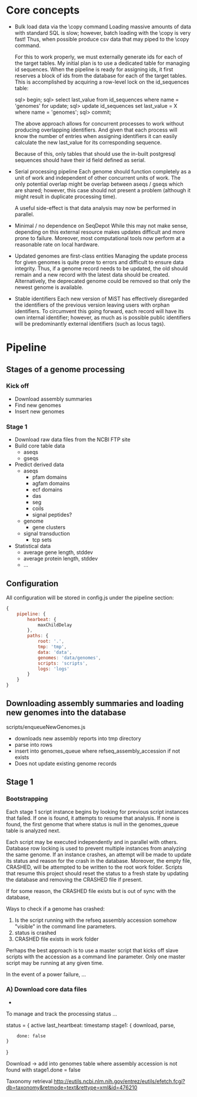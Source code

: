 # Core concepts

* Bulk load data via the \copy command
  Loading massive amounts of data with standard SQL is slow; however, batch loading with the \copy is very fast! Thus, when possible produce csv data that may piped to the \copy command.

  For this to work properly, we must externally generate ids for each of the target tables. My initial plan is to use a dedicated table for managing id sequences. When the pipeline is ready for assigning ids, it first reserves a block of ids from the database for each of the target tables. This is accomplished by acquiring a row-level lock on the id_sequences table:

  sql> begin;
  sql> select last_value from id_sequences where name = 'genomes' for update;
  sql> update id_sequences set last_value = X where name = 'genomes';
  sql> commit;

  The above approach allows for concurrent processes to work without producing overlapping identifiers. And given that each process will know the number of entries when assigning identifiers it can easily calculate the new last_value for its corresponding sequence.

  Because of this, only tables that should use the in-built postgresql sequences should have their id field defined as serial.

* Serial processing pipeline
  Each genome should function completely as a unit of work and independent of other concurrent units of work. The only potential overlap might be overlap between aseqs / gseqs which are shared; however, this case should not present a problem (although it might result in duplicate processing time).

  A useful side-effect is that data analysis may now be performed in parallel.

* Minimal / no dependence on SeqDepot
  While this may not make sense, depending on this external resource makes updates difficult and more prone to failure. Moreover, most computational tools now perform at a reasonable rate on local hardware.

* Updated genomes are first-class entities
  Managing the update process for given genomes is quite prone to errors and difficult to ensure data integrity. Thus, if a genome record needs to be updated, the old should remain and a new record with the latest data should be created. Alternatively, the deprecated genome could be removed so that only the newest genome is available.

* Stable identifiers
  Each new version of MiST has effectively disregarded the identifiers of the previous version leaving users with orphan identifiers. To circumvent this going forward, each record will have its own internal identifier; however, as much as is possible public identifiers will be predominantly external identifiers (such as locus tags).


# Pipeline

## Stages of a genome processing

### Kick off

* Download assembly summaries
* Find new genomes
* Insert new genomes

### Stage 1
* Download raw data files from the NCBI FTP site
* Build core table data
  * aseqs
  * gseqs
* Predict derived data
  * aseqs
	* pfam domains
	* agfam domains
	* ecf domains
	* das
	* seg
	* coils
	* signal peptides?
  * genome
	* gene clusters
  * signal transduction
	* tcp sets
* Statistical data
  * average gene length, stddev
  * average protein length, stddev
  * ...

## Configuration

All configuration will be stored in config.js under the pipeline section:

``` javascript
{
	pipeline: {
		hearbeat: {
			maxChildDelay
		},
		paths: {
			root: '.',
			tmp: 'tmp',
			data: 'data',
			genomes: 'data/genomes',
			scripts: 'scripts',
			logs: 'logs'
		}
	}
}
```

## Downloading assembly summaries and loading new genomes into the database

scripts/enqueueNewGenomes.js

* downloads new assembly reports into tmp directory
* parse into rows
* insert into genomes_queue where refseq_assembly_accession if not exists
* Does not update existing genome records

## Stage 1

### Bootstrapping
Each stage 1 script instance begins by looking for previous script instances that failed. If one is found, it attempts to resume that analysis. If none is found, the first genome that where status is null in the genomes_queue table is analyzed next.

Each script may be executed independently and in parallel with others. Database row locking is used to prevent multiple instances from analyzing the same genome. If an instance crashes, an attempt will be made to update its status and reason for the crash in the database. Moreover, the empty file, CRASHED, will be attempted to be written to the root work folder. Scripts that resume this project should reset the status to a fresh state by updating the database and removing the CRASHED file if present.

If for some reason, the CRASHED file exists but is out of sync with the database, 

Ways to check if a genome has crashed:
1. Is the script running with the refseq assembly accession somehow "visible" in the command line parameters.
2. status is crashed
3. CRASHED file exists in work folder

Perhaps the best approach is to use a master script that kicks off slave scripts with the accession as a command line parameter. Only one master script may be running at any given time.

In the event of a power failure, ...

### A) Download core data files
* 


To manage and track the processing status ...

status = {
	active
	last_heartbeat: timestamp
	stage1: {
		download,
		parse,

		done: false
	}
}

Download -> add into genomes table where assembly accession is not found with stage1.done = false


Taxonomy retrieval
http://eutils.ncbi.nlm.nih.gov/entrez/eutils/efetch.fcgi?db=taxonomy&retmode=text&rettype=xml&id=476210
